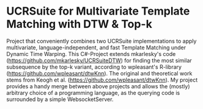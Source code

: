# UCRSuite for Multivariate Template Matching with DTW & Top-k
Project that conveniently combines two UCRSuite implementations to apply multivariate, language-independent, and fast Template Matching under Dynamic Time Warping. 
This C#-Project extends mkarlesky's code (https://github.com/mkarlesky/UCRSuiteDTW) for finding the most similar subsequence by the top-k variant, according to wpleasant's R-library (https://github.com/wpleasant/dtwKnn). The original and theoretical work stems from Keogh et al. (https://github.com/wpleasant/dtwKnn).
My project provides a handy merge between above projects and allows the (mostly) arbitrary choice of a programming language, as the querying code is surrounded by a simple WebsocketServer.  
